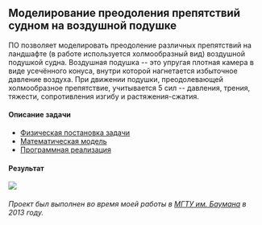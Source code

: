 ## Моделирование преодоления препятствий судном на воздушной подушке
ПО позволяет моделировать преодоление различных препятствий на ландшафте (в работе используется холмообразный вид) воздушной подушкой судна. Воздушная подушка -- это упругая плотная камера в виде усечённого конуса, внутри которой нагнетается избыточное давление воздуха. При движении подушки, преодолевающей холмообразное препятствие, учитывается 5 сил -- давления, трения, тяжести, сопротивления изгибу и растяжения-сжатия. 
#### Описание задачи
- [Физическая постановка задачи](.\Docs\Физическая%20Постановка.pdf)
- [Mатематическая модель](.\Docs\Математическая%20модель.pdf)
- [Программная реализация](.\Docs\Программная%20реализация.pdf)

#### Результат
[![](https://img.youtube.com/vi/WNTJe_GrTFg/0.jpg)](https://www.youtube.com/watch?v=WNTJe_GrTFg)

###### Проект был выполнен во время моей работы в [МГТУ им. Баумана](https://bmstu.ru/) в 2013 году.
